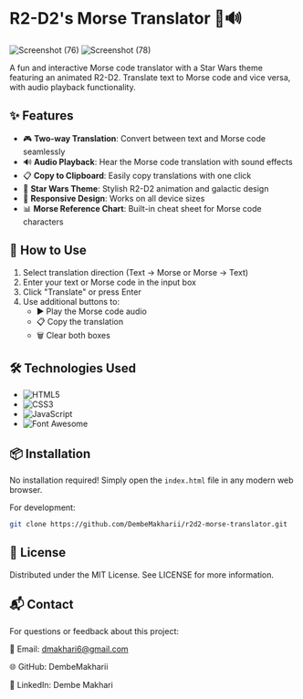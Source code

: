 # R2-D2's Morse Translator 🤖🔊

![Screenshot (76)](https://github.com/user-attachments/assets/5c133fba-4c53-4084-8a3f-b41a419809ec)
![Screenshot (78)](https://github.com/user-attachments/assets/7d279ea1-fc27-4f6b-b8fc-b33d0bdb99d3)





A fun and interactive Morse code translator with a Star Wars theme featuring an animated R2-D2. Translate text to Morse code and vice versa, with audio playback functionality.

## ✨ Features

- 🎮 **Two-way Translation**: Convert between text and Morse code seamlessly
- 🔊 **Audio Playback**: Hear the Morse code translation with sound effects
- 📋 **Copy to Clipboard**: Easily copy translations with one click
- 🎨 **Star Wars Theme**: Stylish R2-D2 animation and galactic design
- 📱 **Responsive Design**: Works on all device sizes
- 📊 **Morse Reference Chart**: Built-in cheat sheet for Morse code characters

## 🚀 How to Use

1. Select translation direction (Text → Morse or Morse → Text)
2. Enter your text or Morse code in the input box
3. Click "Translate" or press Enter
4. Use additional buttons to:
   - ▶️ Play the Morse code audio
   - 📋 Copy the translation
   - 🗑️ Clear both boxes

## 🛠️ Technologies Used

- ![HTML5](https://img.shields.io/badge/-HTML5-E34F26?logo=html5&logoColor=white)
- ![CSS3](https://img.shields.io/badge/-CSS3-1572B6?logo=css3&logoColor=white)
- ![JavaScript](https://img.shields.io/badge/-JavaScript-F7DF1E?logo=javascript&logoColor=black)
- ![Font Awesome](https://img.shields.io/badge/-Font_Awesome-528DD7?logo=font-awesome&logoColor=white)

## 📦 Installation

No installation required! Simply open the `index.html` file in any modern web browser.

For development:
```bash
git clone https://github.com/DembeMakharii/r2d2-morse-translator.git
```

## 📜 License
Distributed under the MIT License. See LICENSE for more information.

## 📬 Contact
For questions or feedback about this project:

📧 Email: dmakhari6@gmail.com

🌐 GitHub: DembeMakharii

💼 LinkedIn: Dembe Makhari
